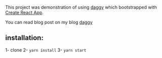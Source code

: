 This project was demonstration of using [daggy](https://github.com/fantasyland/daggy) which bootstrapped with [Create React App](https://github.com/facebook/create-react-app).

You can read blog post on my blog [daggy](https://ayooby.ir/2018/10/19/%D8%A7%D9%84%DA%AF%D9%88%DB%8C-%D8%AA%D8%B7%D8%A7%D8%A8%D9%82%DB%8C-%D8%A8%D8%A7-%D8%A7%D8%B3%D8%AA%D9%81%D8%A7%D8%AF%D9%87-%D8%A7%D8%B2-daggy/)

## installation:
1- clone
2- `yarn install`
3- `yarn start`
